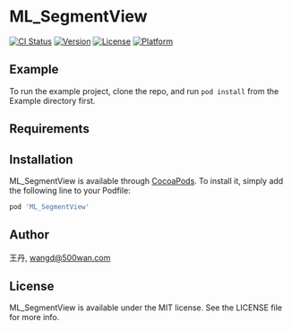 # ML_SegmentView

[![CI Status](https://img.shields.io/travis/王丹/ML_SegmentView.svg?style=flat)](https://travis-ci.org/王丹/ML_SegmentView)
[![Version](https://img.shields.io/cocoapods/v/ML_SegmentView.svg?style=flat)](https://cocoapods.org/pods/ML_SegmentView)
[![License](https://img.shields.io/cocoapods/l/ML_SegmentView.svg?style=flat)](https://cocoapods.org/pods/ML_SegmentView)
[![Platform](https://img.shields.io/cocoapods/p/ML_SegmentView.svg?style=flat)](https://cocoapods.org/pods/ML_SegmentView)

## Example

To run the example project, clone the repo, and run `pod install` from the Example directory first.

## Requirements

## Installation

ML_SegmentView is available through [CocoaPods](https://cocoapods.org). To install
it, simply add the following line to your Podfile:

```ruby
pod 'ML_SegmentView'
```

## Author

王丹, wangd@500wan.com

## License

ML_SegmentView is available under the MIT license. See the LICENSE file for more info.
